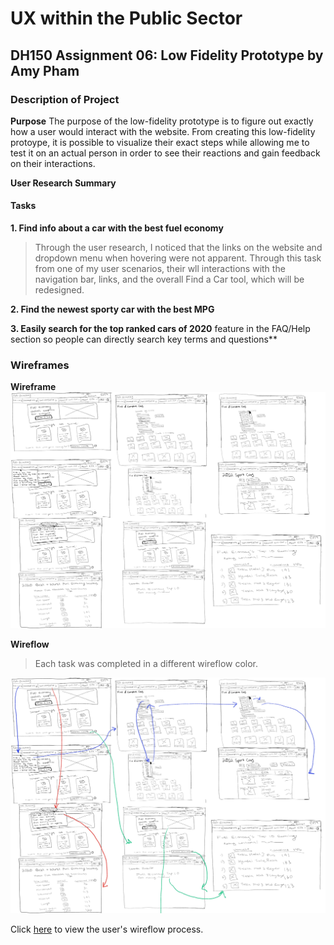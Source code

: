 # UX within the Public Sector 
## DH150 Assignment 06: Low Fidelity Prototype by Amy Pham 

### Description of Project 
**Purpose**
The purpose of the low-fidelity prototype is to figure out exactly how a user would interact with the website. From creating this low-fidelity protoype, it is possible to visualize their exact steps while allowing me to test it on an actual person in order to see their reactions and gain feedback on their interactions. 

**User Research Summary**


####  Tasks 
**1. Find info about a car with the best fuel economy**
> Through the user research, I noticed that the links on the website and dropdown menu when hovering were not apparent. Through this task from one of my user scenarios, their wll interactions with the navigation bar, links, and the overall Find a Car tool, which will be redesigned. 

**2. Find the newest sporty car with the best MPG**
>

**3. Easily search for the top ranked cars of 2020**
feature in the FAQ/Help section so people can directly search key terms and questions**
>

### Wireframes
**Wireframe**
<img src="./Wireframe Overview.JPG">  

**Wireflow**
> Each task was completed in a different wireflow color. 
<img src="./Wireflow Overview.JPG"> 

Click [here](https://drive.google.com/open?id=1ZwKXYFgiKY9FmyXWXHseS2IBmkdqK6ER) to view the user's wireflow process. 


